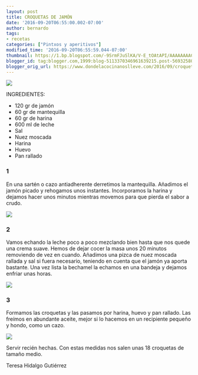 ```yaml
---
layout: post
title: CROQUETAS DE JAMÓN
date: '2016-09-20T06:55:00.002-07:00'
author: bernardo
tags:
- recetas
categories: ["Pintxos y aperitivos"]
modified_time: '2016-09-20T06:55:59.044-07:00'
thumbnail: https://1.bp.blogspot.com/-9SrmFJuSlKA/V-E_tOAtAPI/AAAAAAAAC-U/ZatzVvpWXRcU_JFWQWkShXo5WTgQYKBsgCLcB/s400/04.jpg
blogger_id: tag:blogger.com,1999:blog-5113370346961639215.post-569325803164396441
blogger_orig_url: https://www.dondelacocinanoslleve.com/2016/09/croquetas-de-jamon.html
---
```


![](https://1.bp.blogspot.com/-9SrmFJuSlKA/V-E_tOAtAPI/AAAAAAAAC-U/ZatzVvpWXRcU_JFWQWkShXo5WTgQYKBsgCLcB/s400/04.JPG)

  
INGREDIENTES:
* 120 gr de jamón
* 60 gr de mantequilla
* 60 gr de harina
* 600 ml de leche
* Sal
* Nuez moscada
* Harina
* Huevo
* Pan rallado  

### 1

En una sartén o cazo antiadherente derretimos la mantequilla. Añadimos el jamón picado y rehogamos unos instantes. Incorporamos la harina y dejamos hacer unos minutos mientras movemos para que pierda el sabor a crudo.  

![](https://4.bp.blogspot.com/-v6jDVbP-svc/V-E-3-jEYSI/AAAAAAAAC-I/jirTuvbTgrg1qa_79or8plE-8dHsIUcUgCLcB/s320/01.JPG)

  

### 2

Vamos echando la leche poco a poco mezclando bien hasta que nos quede una crema suave. Hemos de dejar cocer la masa unos 20 minutos removiendo de vez en cuando. Añadimos una pizca de nuez moscada rallada y sal si fuera necesario, teniendo en cuenta que el jamón ya aporta bastante. Una vez lista la bechamel la echamos en una bandeja y dejamos enfriar unas horas.  

![](https://4.bp.blogspot.com/-xHwuf0HJKwY/V-E_LzMv4KI/AAAAAAAAC-M/gwlsZvWVQbkTdF8uyRol7nPH157Khgh_wCLcB/s320/02.JPG)

  

### 3

Formamos las croquetas y las pasamos por harina, huevo y pan rallado. Las freímos en abundante aceite, mejor si lo hacemos en un recipiente pequeño y hondo, como un cazo.  

![](https://2.bp.blogspot.com/-maaVm5uPlYA/V-E_eAneoEI/AAAAAAAAC-Q/jkzLDv5Wbj0cNhAfG5TZJ5QNRPBvuZgvQCLcB/s320/03.JPG)

  
Servir recién hechas. Con estas medidas nos salen unas 18 croquetas de tamaño medio.  
  
Teresa Hidalgo Gutiérrez
